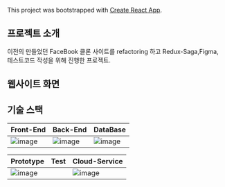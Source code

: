 This project was bootstrapped with [Create React App](https://github.com/facebook/create-react-app).

## 프로젝트 소개

이전의 만들었던 FaceBook 클론 사이트를 refactoring 하고 Redux-Saga,Figma, 테스트코드 작성을 위해 진행한 프로젝트.

## 웹사이트 화면


## 기술 스택
Front-End | Back-End | DataBase
----| ----| ----|
![image](https://user-images.githubusercontent.com/54930248/86572822-6cdf2700-bfae-11ea-8f8f-e2b7cb06c0f7.png) | ![image](https://user-images.githubusercontent.com/54930248/86572542-0bb75380-bfae-11ea-880a-74f533120121.png) | ![image](https://user-images.githubusercontent.com/54930248/86572771-5c2eb100-bfae-11ea-8f8f-6a76aad90d85.png)



Prototype | Test | Cloud-Service
----| ----| ----|
![image](https://encrypted-tbn0.gstatic.com/images?q=tbn%3AANd9GcQpllvO9KSl49BWp4N-DBeZ--eIqUd01Oqg8g&usqp=CAU) | | ![image](https://user-images.githubusercontent.com/54930248/86573281-21794880-bfaf-11ea-91f8-6657b2877dc7.png) |
